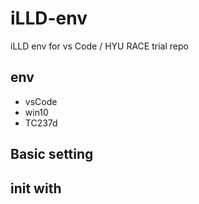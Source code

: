 # iLLD-env
iLLD env for vs Code / HYU RACE trial repo

## env

- vsCode
- win10
- TC237d


## Basic setting






## init with

